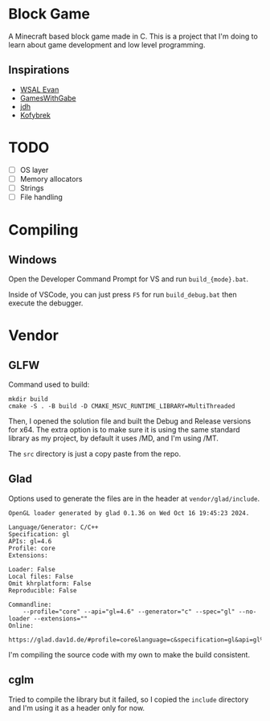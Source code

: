 # Block Game

A Minecraft based block game made in C. This is a project that I'm doing to
learn about game development and low level programming.

## Inspirations

- [WSAL Evan](https://youtu.be/v0Ks1dCMlAA?si=v0jOUZu_1p1F-fg1)
- [GamesWithGabe](https://youtu.be/sMs28KxbHiA?si=rJ3X3lwMY_I4FYOQ)
- [jdh](https://youtu.be/4O0_-1NaWnY?si=5rhs5OBzb1l-Ufy1)
- [Kofybrek](https://youtu.be/o_J-0p9uoSg?si=ejJdkLUbKQprxJYG)

# TODO

- [ ] OS layer
- [ ] Memory allocators
- [ ] Strings
- [ ] File handling

# Compiling

## Windows

Open the Developer Command Prompt for VS and run `build_{mode}.bat`.

Inside of VSCode, you can just press `F5` for run `build_debug.bat` then execute
the debugger.

# Vendor

## GLFW

Command used to build:

```
mkdir build
cmake -S . -B build -D CMAKE_MSVC_RUNTIME_LIBRARY=MultiThreaded
```

Then, I opened the solution file and built the Debug and Release versions for
x64. The extra option is to make sure it is using the same standard library as
my project, by default it uses /MD, and I'm using /MT.

The `src` directory is just a copy paste from the repo.

## Glad

Options used to generate the files are in the header at `vendor/glad/include`.

```
OpenGL loader generated by glad 0.1.36 on Wed Oct 16 19:45:23 2024.

Language/Generator: C/C++
Specification: gl
APIs: gl=4.6
Profile: core
Extensions:

Loader: False
Local files: False
Omit khrplatform: False
Reproducible: False

Commandline:
    --profile="core" --api="gl=4.6" --generator="c" --spec="gl" --no-loader --extensions=""
Online:
    https://glad.dav1d.de/#profile=core&language=c&specification=gl&api=gl%3D4.6
```

I'm compiling the source code with my own to make the build consistent.

## cglm

Tried to compile the library but it failed, so I copied the `include` directory
and I'm using it as a header only for now.

